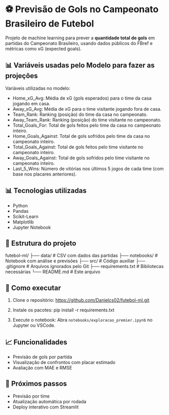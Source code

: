 # ⚽ Previsão de Gols no Campeonato Brasileiro de Futebol

Projeto de machine learning para prever a **quantidade total de gols** em partidas do Campeonato Brasileiro, usando dados públicos do FBref e métricas como xG (expected goals).


## 📊 Variáveis usadas pelo Modelo para fazer as projeções
Variáveis utilizadas no modelo:
- Home_xG_Avg: Média de xG (gols esperados) para o time da casa jogando em casa.
- Away_xG_Avg: Média de xG para o time visitante jogando fora de casa.
- Team_Rank: Ranking (posição) do time da casa no campeonato.
- Away_Team_Rank: Ranking (posição) do time visitante no campeonato.
- Total_Goals_For: Total de gols feitos pelo time da casa no campeonato inteiro.
- Home_Goals_Against: Total de gols sofridos pelo time da casa no campeonato inteiro.
- Total_Goals_Against: Total de gols feitos pelo time visitante no campeonato inteiro.
- Away_Goals_Against: Total de gols sofridos pelo time visitante no campeonato inteiro.
- Last_5_Wins: Número de vitórias nos últimos 5 jogos de cada time (com base nos placares anteriores).

## 📊 Tecnologias utilizadas
- Python
- Pandas
- Scikit-Learn
- Matplotlib
- Jupyter Notebook

## 📁 Estrutura do projeto
futebol-ml/ ├── data/ # CSV com dados das partidas ├── notebooks/ # Notebook com análise e previsões ├── src/ # Código auxiliar ├── .gitignore # Arquivos ignorados pelo Git ├── requirements.txt # Bibliotecas necessárias └── README.md # Este arquivo

## 🚀 Como executar

1. Clone o repositório:
https://github.com/Danielcs02/futebol-ml.git


2. Instale os pacotes:
pip install -r requirements.txt

3. Execute o notebook:
Abra `notebooks/exploracao_premier.ipynb` no Jupyter ou VSCode.

## 📈 Funcionalidades
- Previsão de gols por partida
- Visualização de confrontos com placar estimado
- Avaliação com MAE e RMSE

## 🔮 Próximos passos
- Previsão por time
- Atualização automática por rodada
- Deploy interativo com Streamlit
